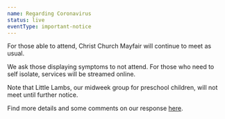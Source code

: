 ```yaml
---
name: Regarding Coronavirus
status: live 
eventType: important-notice
---
```

For those able to attend, Christ Church Mayfair will continue to meet as usual.

We ask those displaying symptoms to not attend. For those who need to self isolate, services will be streamed online.

Note that Little Lambs, our midweek group for preschool children, will not meet until further notice.

Find more details and some comments on our response [here](/covid19/).
